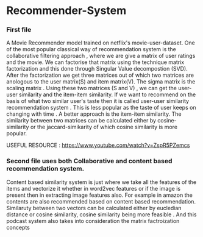 # Recommender-System

### First file 
A Movie Recommender model trained on netflix's movie-user-dataset. One of the most popular classical way of recommendation
system is the collaborative filtering approach , where we are give a matrix of user ratings and the movie. We can factorise
that matrix using the technique matrix factorization and this done through Singular Value decompostion (SVD). After the 
factorization we get three matrices out of which two matrices are anologous to the user matrix(S) and item matrix(V). The sigma 
matrix is the scaling matrix . Using these two matrices (S and V) , we can get the user-user similarity and the item-item similarity.
If we want to recommend on the basis of what two similar user's taste then it is called user-user similarity recommendation
system . This is less popular as the taste of user keeps on changing with time . A better approach is the item-item similarity.
The similarity between two matrices can be calculated either by cosine-similarity or the jaccard-simikarity of which cosine 
similarity is more popular. 

USEFUL RESOURCE : https://www.youtube.com/watch?v=ZspR5PZemcs

### Second file uses both Collaborative and content based recommendation system.
Content based similarity system is just where we take all the features of the items and vectorize it whether in word2vec features
or if the image is present then in extracting image features also. For example in amazon the contents are also recommended based
on content based recommendation. Similaruty between two vectors can be calculated either by eucledian distance or cosine similarity,
cosine similarity being more feasible . And this podcast system also takes into consideration the matrix factroization concepts

